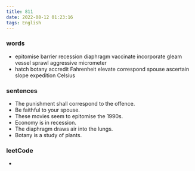 ```yaml
---
title: 811
date: 2022-08-12 01:23:16
tags: English
---
```

### words
- epitomise barrier recession diaphragm vaccinate incorporate gleam vessel sprawl aggressive micrometer
- hatch botany accredit Fahrenheit elevate correspond spouse ascertain slope expedition Celsius

### sentences
- The punishment shall correspond to the offence.
- Be faithful to your spouse.
- These movies seem to epitomise the 1990s.
- Economy is in recession.
- The diaphragm draws air into the lungs.
- Botany is a study of plants.

### leetCode
-